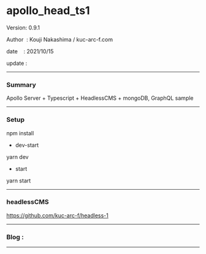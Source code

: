 ﻿# apollo_head_ts1

 Version: 0.9.1

 Author  : Kouji Nakashima / kuc-arc-f.com

 date    : 2021/10/15 

 update  :

***
### Summary

Apollo Server + Typescript + HeadlessCMS + mongoDB, GraphQL sample

***
### Setup

npm install

* dev-start

yarn dev

* start

yarn start

***
### headlessCMS

https://github.com/kuc-arc-f/headless-1

***
### Blog :
 
***

